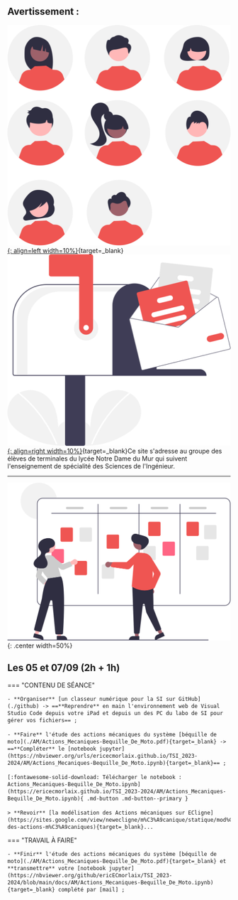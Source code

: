 
## Avertissement :

[![PJ](images/undraw_team_re_0bfe.svg "# TEAM-TSI-2023/2024"){: align=left width=10%}](){target=_blank}[![PJ](images/undraw_mailbox_re_dvds.svg "team-tsi-20232024@ecmorlaix.fr"){: align=right width=10%}](mailto:){target=_blank}Ce site s'adresse au groupe des élèves de terminales du lycée Notre Dame du Mur qui suivent l'enseignement de spécialité des Sciences de l'Ingénieur.

<!-- ### Autres liens du groupe :

- [Sharepoint](https://ecmorlaix.sharepoint.com/sites/TEAM-1SI-20212022/Documents%20partages/Forms/AllItems.aspx?CT=1633078246893&RootFolder=%2Fsites%2FTEAM%2D1SI%2D20212022%2FDocuments%20partages%2FGeneral&FolderCTID=0x012000019689D1FEC0FB4E86F4D05CA2B5A0EC){target=_blank}
- [Conversation](https://outlook.office365.com/mail/group/ecmorlaix.fr/team-1si-20212022/email){target=_blank} -->

***

![board](images/undraw_scrum_board_re_wk7v.svg){: .center width=50%}


[mail]: mailto:eric.madec@ecmorlaix.fr "eric.madec@ecmorlaix.fr"

<!-- ***
## Du 29/03

=== "CONTENU DE SÉANCE" 

    - Introduction de RDM, la [Résistance Des Matériaux](./RDM/Cours_RDM.pdf){target="_blank"} ;

    <figure>
        <iframe width="560" height="315" src="https://www.youtube-nocookie.com/embed/MEFKvVCI3mo" title="YouTube video player" frameborder="0" allow="accelerometer; autoplay; clipboard-write; encrypted-media; gyroscope; picture-in-picture" allowfullscreen></iframe>
    </figure>

    - **Faire** les [exercices de RDM](./RDM/Exercices_RDM.pdf){target="_blank"} ;

    <figure>
        <iframe width="560" height="315" src="https://www.youtube-nocookie.com/embed/gk_Pby-m5Wc" title="YouTube video player" frameborder="0" allow="accelerometer; autoplay; clipboard-write; encrypted-media; gyroscope; picture-in-picture" allowfullscreen></iframe>
    </figure>

    - **Faire** le [TP de RDM sous SolidWorks-Simulation](./RDM/TP_rdm_equerre.zip) et produire un compte rendu collectif dans un format numérique ;

=== "TRAVAIL À FAIRE"

    - Pour bien comprendre, **lire** [les diaporamas de NewEcLigne au sujet de la RDM](https://sites.google.com/view/newecligne/m%C3%A9canique/r%C3%A9sistance-des-mat%C3%A9riaux){target="_blank"} ;
    - Pour aller plus loin, **découvrir** une méthode pour [choisir un matériaux](./RDM/Choix_materiaux.pdf){target="_blank"} selon une combinaison de critères...
    - [Grand Oral](https://eduscol.education.fr/729/presentation-du-grand-oral){target=_blank} ;




***
## Du 15/03

=== "Révisions à partir des sujets 2023"

    - [Centres étranger J1](./SE/spe_sciences_ingenieur_2023_centres_etranger_1_sujet_officiel.pdf){target=_blank}
    - [Centres étranger J2](./SE/spe_sciences_ingenieur_2023_centres_etranger_2_sujet_officiel.pdf){target=_blank}
    - [Polynésie J1](./SE/spe_sciences_ingenieur_2023_polynesie_1_sujet_officiel.pdf){target=_blank}


=== "Propositions de correction partagées"

    - [Centres étranger J1](){target=_blank}
    - [Centres étranger J2](){target=_blank}
    - [Polynésie J1](){target=_blank}

***
## Les 01 et 02/03

=== "CONTENU DE SÉANCE" 
    
    - Correction des sujets de bac [Efoil](./SE/Efoil-2022.pdf){target=_blank} et [Robot Barman](./SE/Robot_Barman-2022.pdf){target=_blank} ;    
    - Codeurs de position : **lire** le [cours](./CI/Codeur-Cours.pdf){target=_blank} et **faire** les [exercices](./CI/Codeur-exercices.pdf){target=_blank} (cf : [document ressource détection mécanique et électronique](./CI/Detection_mecanique_electronique.pdf){target=_blank} ;
    - Participation aux [activités d'escape game pour l'accueil des troisièmes](https://ericecmorlaix.github.io/accueil_3/){target=_blank} le 02/03 ;

=== "TRAVAIL À FAIRE"

    - **Faire** le sujet de bac [NINO](./SE/NINO-2022.pdf){target=_blank} ;
    - **Faire** la [mise à jour d'Obsidian pour découvrir les canvas](https://ericecmorlaix.github.io/adn-Tutoriel_Obsidian/7-Options_Plugins/#canvas){target=_blank} ;



***
## Du 01 au 10/02

=== "CONTENU DE SÉANCE" 
    
    - Synthèse partielle du parcours n°3 de la programmation des objets connectés avec la carte [**QuickPi**](https://amazon.quick-pi.org/){target="_blank"} ;
    - [Modelisation_Chaine_De_Puissance-Le_Moteur_du_Slider](https://nbviewer.org/urls/ericecmorlaix.github.io/TSI_2022-2023/CP/Modelisation_Chaine_De_Puissance-Le_Moteur_du_Slider.ipynb){target="_blank"} ;[:fontawesome-solid-download:](https://ericecmorlaix.github.io/TSI_2022-2023/CP/Modelisation_Chaine_De_Puissance-Le_Moteur_du_Slider.ipynb){ .md-button .md-button--primary} ;
    - Moteurs à Courant Continu : **lire** le [cours](./CP/MCC-Cours.pdf){target=_blank} et **faire** les [exercices](./CP/MCC-exercices.pdf){target=_blank} ;
    - Codeurs de position : **lire** le [cours](./CI/Codeur-Cours.pdf){target=_blank} et **faire** les [exercices](./CI/Codeur-exercices.pdf){target=_blank} (cf : [document ressource détection mécanique et électronique](./CI/Detection_mecanique_electronique.pdf){target=_blank} ;

=== "TRAVAIL À FAIRE"

    - **Poursuivre** la programmation des objets connectés avec la carte [**QuickPi**](https://amazon.quick-pi.org/){target="_blank"} :
        - ==**notez, transmettez-moi et conservez** votre code personnel pour chaque parcours pour y retourner d'une fois sur l'autre== ;
        - **conserver** progressivement une trace de vos scripts...

    - ==**Faire** le sujet de bac [Robot Barman](./SE/Robot_Barman-2022.pdf){target=_blank} pour le 27/02== ;


***
## Le 25/01

=== "CONTENU DE SÉANCE" 
    - **Finir** [le TP de Régulation Thermique](./RA/TP_thermique/RegulationThermique-TP.pdf){target="_blank"} à l'aide des documents et fichiers `.psimsch`:
        - [Document ressources](./RA/TP_thermique/RegulationThermique-DR.pdf){target="_blank"} ;
        - [régulation de température T.O.R](./RA/TP_thermique/regulation_de_temperature_TOR.psimsch) ;
        - [régulation de température proportionnelle intégrale](./RA/TP_thermique/regulation_de_temperature_proportionnelle_integrale.psimsch) ;

=== "TRAVAIL À FAIRE"

    - **Reprendre** la programmation des objets connectés avec la carte [**QuickPi**](https://amazon.quick-pi.org/){target="_blank"} :
        - ==**notez, transmettez-moi et conservez** votre code personnel pour chaque parcours pour y retourner d'une fois sur l'autre== ;
        - **conserver** progressivement une trace de vos scripts...

***
## Les 11 et 12/01
=== "CONTENU DE SÉANCE" 
    - Régulation et asservivement :
        - **lire** [Introduction_notions](./RA/Introduction_notions.pdf){target="_blank"} ;
        - parallèlement, **lire** le [Cours](./RA/Cours.pdf){target="_blank"} et **comprendre** les [Exemples](./RA/Exemples.pdf){target="_blank"} ;
        - faire les [Exercices](./RA/Exercices.pdf){target="_blank"} ;

    - Application aux questions 7 et 8 du sujet [Xtrack](./SE/Camera_Mobile.pdf){target="_blank"} ;

=== "TRAVAIL À FAIRE"

    - **regarder** les vidéo :

      <iframe width="560" height="315" src="https://www.youtube-nocookie.com/embed/uqaMfvSmiI8" title="YouTube video player" frameborder="0" allow="accelerometer; autoplay; clipboard-write; encrypted-media; gyroscope; picture-in-picture" allowfullscreen></iframe>

      <iframe width="560" height="315" src="https://www.youtube-nocookie.com/embed/qQxnm6jAkNE" title="YouTube video player" frameborder="0" allow="accelerometer; autoplay; clipboard-write; encrypted-media; gyroscope; picture-in-picture" allowfullscreen></iframe>

    - **Faire** les questions non traitées du sujet [MELODY](./SE/MELODY.pdf){target="_blank"} en particulier Q1.7 à Q1.9 et Q1.22 puis vérifier vos réponses avec [cette proposition de correction](./SE/MELODY-corrige.pdf){target="_blank"} ;


## Du 04 au 09/01

=== "CONTENU DE SÉANCE"

    - Réalisation dans Obsidian avec le module complémentaire [Spaced Repetition](https://www.stephenmwangi.com/obsidian-spaced-repetition/){target=_blank} de [flashcards partagées](https://codimd.apps.education.fr/RSFZVPvBThSooEjjxfdEjA){target=_blank} pour réviser...

    - Faire [le TP de Régulation Thermique](./RA/TP_thermique/RegulationThermique-TP.pdf){target="_blank"} à l'aide des documents et fichiers `.psimsch`:
        - [Document ressources](./RA/TP_thermique/RegulationThermique-DR.pdf){target="_blank"} ;
        - [régulation de température T.O.R](./RA/TP_thermique/regulation_de_temperature_TOR.psimsch) ;
        - [régulation de température proportionnelle intégrale](./RA/TP_thermique/regulation_de_temperature_proportionnelle_integrale.psimsch) ;    

=== "TRAVAIL À FAIRE" 
        
    - Rendre les parties A et E, puis C du sujet [Lyre Imove 5S](./CI/DMX/LyreImove5S.pdf){target="_blank"} et les exercices concernant [Les capteurs et la chaîne d'acquisition](./CI/Acquisition_Capteurs-Cours-Exercices.pdf){target="_blank"} ressource [Capteur_US-HC-SR04.pdf](./CI/Capteur_US-HC-SR04.pdf){target="_blank"} ;

***
## Du 05 au .../12

=== "CONTENU DE SÉANCE"

    - Lire [la fiche de cours Réseaux et Communications](./CI/FC_Reseaux_communication.pdf){target="_blank"} ;
    - Faire [le TP_Reseau_DMX](./CI/DMX/TP_Reseau_DMX.pdf){target="_blank"} à l'aide du matériel et des documents :
        - [Document_ressource-Le_DMX_512](./CI/DMX/Document_ressource-Le_DMX_512.pdf){target="_blank"} ;
        - [Notice_Imove](./CI/DMX/Notice_Imove.pdf){target="_blank"} ;
        - [Documentation_iMove_5S_FR](./CI/DMX/Documentation_iMove_5S_FR.pdf){target="_blank"} ;
    
    - Lire le cours et faire les exercices concernant [Les capteurs et la chaîne d'acquisition](./CI/Acquisition_Capteurs-Cours-Exercices.pdf){target="_blank"} ressource [Capteur_US-HC-SR04.pdf](./CI/Capteur_US-HC-SR04.pdf){target="_blank"} ;

=== "TRAVAIL À FAIRE" 
    
    - **Finir** le [TD de démystification de l'énergie libre](./AM/FREE_ENERGIE.pdf) -> ==Remmettre un compte rendu au format MarkDown par équipe== ;
    - [Exercices complémentaires de dynamique en translation](./AM/dynamique_en_translation_exercice.pdf);
    - **Faire**, dans cet ordre, les parties A et E, puis C du sujet [Lyre Imove 5S](./CI/DMX/LyreImove5S.pdf){target="_blank"} ​;

## Le 02/12

=== "CONTENU DE SÉANCE"

    - Certification PIX ;           
    - Poursuivre le TAF en autonomie ;

=== "TRAVAIL À FAIRE" 
    
    - **Finir** le [TD de démystification de l'énergie libre](./AM/FREE_ENERGIE.pdf) ;
    - [Exercices complémentaires de dynamique en translation](./AM/dynamique_en_translation_exercice.pdf);    

***

## Les 30/11 et 01/12

=== "CONTENU DE SÉANCE"

    - Correction Hobot ;           
    - Colle orale par équipe sur les questions 14 à 19 du sujet original du [robot Camper Trolley](./SE/Camper_Sujet-2012.pdf)

=== "TRAVAIL À FAIRE"
    
    - **Finir** le [TD de démystification de l'énergie libre](./AM/FREE_ENERGIE.pdf) ;
    - [Exercices complémentaires de dynamique en translation](./AM/dynamique_en_translation_exercice.pdf); 


## Le 28/11

=== "CONTENU DE SÉANCE"

    - Evaluation Hobot (équilibre avec frottement) ;           
    - Poursuivre le TAF en autonomie ;

=== "TRAVAIL À FAIRE"
    
    - **Finir** le [TD de démystification de l'énergie libre](./AM/FREE_ENERGIE.pdf) ;
    - [Exercices complémentaires de dynamique en translation](./AM/dynamique_en_translation_exercice.pdf); 

## Le 25/11

=== "CONTENU DE SÉANCE"

    - Colle orale par équipe sur les questions 14 à 19 du sujet original du [robot Camper Trolley](./SE/Camper_Sujet-2012.pdf) 

=== "TRAVAIL À FAIRE"
    
    - **Finir** le [TD de démystification de l'énergie libre](./AM/FREE_ENERGIE.pdf) ;
    - [Exercices complémentaires de dynamique en translation](./AM/dynamique_en_translation_exercice.pdf);    
***
## Les 23 et 24/11

=== "CONTENU DE SÉANCE"

    - Correction évaluation de dynamique en translation et en rotation ;  

=== "TRAVAIL À FAIRE"
    
    - **Finir** les questions 14 à 19 du sujet original du [robot Camper Trolley](./SE/Camper_Sujet-2012.pdf){target=_blank} ;
    - **Finir** le [TD de démystification de l'énergie libre](./AM/FREE_ENERGIE.pdf) ;
    - [Exercices complémentaires de dynamique en translation](./AM/dynamique_en_translation_exercice.pdf);    
***

## Le 18 et 21/11

=== "CONTENU DE SÉANCE"

    - Evaluation de dynamique en translation et en rotation ;           
    - Poursuivre le TAF en autonomie ;

=== "TRAVAIL À FAIRE"
    
    - **Finir** les questions 14 à 19 du sujet original du [robot Camper Trolley](./SE/Camper_Sujet-2012.pdf){target=_blank} ;
    - **Finir** le [TD de démystification de l'énergie libre](./AM/FREE_ENERGIE.pdf) ;
    - [Exercices complémentaires de dynamique en translation](./AM/dynamique_en_translation_exercice.pdf);    
***
## Le 17/11

=== "CONTENU DE SÉANCE"

    - **Correction** [des études du comportement dynamique d'un buggy en translation](./AM/dynamique_translation.md){target=_blank} ;           
    - [TD de démystification de l'énergie libre](./AM/FREE_ENERGIE.pdf) ;

=== "TRAVAIL À FAIRE"

    - [Exercices complémentaires de dynamique en translation](./AM/dynamique_en_translation_exercice.pdf);
    - ==**Se préparer** pour une évaluation de dynamique en translation et en rotation pour le 18/11== ;
    - **Finir** les [applications au buggy T2M Black Pirate](./AM/statique_vehicule.md){target=_blank} ;
    - **Finir** les questions 14 à 19 du sujet original du [robot Camper Trolley](./SE/Camper_Sujet-2012.pdf){target=_blank} ;
    - **Finir** le [TD de démystification de l'énergie libre](./AM/FREE_ENERGIE.pdf) ;    
***
## Le 16/11

=== "CONTENU DE SÉANCE"

    - [Etudes du comportement dynamique d'un solide en rotation et complément énergétique](./AM/dynamique_rotation.md){target=_blank} => ==Correction de l'application au Treuil== ;
           
    - [TD de démystification de l'énergie libre](./AM/FREE_ENERGIE.pdf) ;

=== "TRAVAIL À FAIRE"
    - [Exercices complémentaires de dynamique en translation](./AM/dynamique_en_translation_exercice.pdf);
    - ==**Se préparer** pour une évaluation de dynamique en translation et en rotation pour le 18/11== ;
    - **Finir** les [applications au buggy T2M Black Pirate](./AM/statique_vehicule.md){target=_blank} ;
    - **Finir** [les études du comportement dynamique d'un buggy en translation](./AM/dynamique_translation.md){target=_blank} ;
    - **Répondre** aux questions 14 à 19 du sujet original du [robot Camper Trolley](./SE/Camper_Sujet-2012.pdf){target=_blank} ;
    - **Finir** le [TD de démystification de l'énergie libre](./AM/FREE_ENERGIE.pdf) ;
    
***
## Les 09 et 10/11

=== "CONTENU DE SÉANCE"

    - [Etudes du comportement dynamique d'un solide en rotation et complément énergétique](./AM/dynamique_rotation.md){target=_blank} ;
    

=== "TRAVAIL À FAIRE"

    - **Finir** en DM l'extrait du sujet type bac : [Camper_trolley](./SE/Revisions_TSI-Camper_trolley.pdf){target=_blank} ;
    - **Rendre** par [mail] le notebook jupyter complété de l'étude des actions mécaniques du système [Chargeur Télescopique](https://nbviewer.org/urls/ericecmorlaix.github.io/TSI_2022-2023/AM/Actions_Mecaniques-Chargeur_Telescopique.ipynb){target=_blank} ;
    - **Finir** les [applications au buggy T2M Black Pirate](./AM/statique_vehicule.md){target=_blank} ;
    - **Répondre** aux questions 14 à 19 du sujet original du [robot Camper Trolley](./SE/Camper_Sujet-2012.pdf){target=_blank} ;
    - [Exercices complémentaires de dynamique en translation](./AM/dynamique_en_translation_exercice.pdf)...
***
## Les 19/10

=== "CONTENU DE SÉANCE"

    - [Etudes du comportement dynamique d'un solide en translation](./AM/dynamique_translation.md){target=_blank} ;
    

=== "TRAVAIL À FAIRE"

    - **Finir** en DM l'extrait du sujet type bac : [Camper_trolley](./SE/Revisions_TSI-Camper_trolley.pdf){target=_blank} ;
    - **Rendre** par [mail] le notebook jupyter complété de l'étude des actions mécaniques du système [Chargeur Télescopique](https://nbviewer.org/urls/ericecmorlaix.github.io/TSI_2022-2023/AM/Actions_Mecaniques-Chargeur_Telescopique.ipynb){target=_blank} ;
    - **Finir** les [applications au buggy T2M Black Pirate](./AM/statique_vehicule.md){target=_blank} ;
    - **Répondre** aux questions 14 à 19 du sujet original du [robot Camper Trolley](./SE/Camper_Sujet-2012.pdf){target=_blank} ;
***
## Les 14 et 17/10 

=== "CONTENU DE SÉANCE"

    - **Faire** les [applications au buggy T2M Black Pirate](./AM/statique_vehicule.md){target=_blank} ;
    - **Répondre** aux questions 14 à 19 du sujet original du [robot Camper Trolley](./SE/Camper_Sujet-2012.pdf){target=_blank} ;

=== "TRAVAIL À FAIRE"

    - **Finir** en DM l'extrait du sujet type bac : [Camper_trolley](./SE/Revisions_TSI-Camper_trolley.pdf){target=_blank} ;
    - **Rendre** par [mail] le notebook jupyter complété de l'étude des actions mécaniques du système [Chargeur Télescopique](https://nbviewer.org/urls/ericecmorlaix.github.io/TSI_2022-2023/AM/Actions_Mecaniques-Chargeur_Telescopique.ipynb){target=_blank} ;    


***
## Les 12 et 13/10 

=== "CONTENU DE SÉANCE"

    - [Modélisation de l'équilibre d'un véhicule à roues et applications au buggy T2M Black Pirate](./AM/statique_vehicule.md){target=_blank} ;

=== "TRAVAIL À FAIRE"

    - **Finir** en DM l'extrait du sujet type bac : [Camper_trolley](./SE/Revisions_TSI-Camper_trolley.pdf){target=_blank} ;
    - **Rendre** par [mail] le notebook jupyter complété de l'étude des actions mécaniques du système [Chargeur Télescopique](https://nbviewer.org/urls/ericecmorlaix.github.io/TSI_2022-2023/AM/Actions_Mecaniques-Chargeur_Telescopique.ipynb){target=_blank} ;    


***
## Le 06/10

=== "CONTENU DE SÉANCE"

    - **Finir** l'application des communications réseaux du [Tri Postal](./CI/TriPostal.pdf){target=_blank} ;
    - **Commencer** l'extrait du sujet type bac : [Camper_trolley](./SE/Revisions_TSI-Camper_trolley.pdf){target=_blank} ;

=== "TRAVAIL À FAIRE"

    - **Finir** en DM l'extrait du sujet type bac : [Camper_trolley](./SE/Revisions_TSI-Camper_trolley.pdf){target=_blank} ;
    - **Rendre** par [mail] le notebook jupyter complété de l'étude des actions mécaniques du système [Chargeur Télescopique](https://nbviewer.org/urls/ericecmorlaix.github.io/TSI_2022-2023/AM/Actions_Mecaniques-Chargeur_Telescopique.ipynb){target=_blank} ;


***
## Le 05/10

=== "CONTENU DE SÉANCE"

    - Info du [bac](./bac_SI) ;
    - Correction des exercices sur les [réseaux informatiques avec le protocole de communication TCP/IP](./CI/FC_Reseaux_TCP-IP.pdf){target=_blank} et l'application [Tri Postal](./CI/TriPostal.pdf){target=_blank} ;
    - Vérification de l'exactitude dans la prise de notes pour l'étude des actions mécaniques du système [béquille de moto](https://nbviewer.org/urls/ericecmorlaix.github.io/TSI_2022-2023/AM/Actions_Mecaniques-Bequille_De_Moto.ipynb){target=_blank} ;

=== "TRAVAIL À FAIRE"

    - **Finir** les exercices sur les [réseaux informatiques avec le protocole de communication TCP/IP](./CI/FC_Reseaux_TCP-IP.pdf){target=_blank} et l'application [Tri Postal](./CI/TriPostal.pdf){target=_blank} ;
    - **Rendre** par [mail] le notebook jupyter complété de l'étude des actions mécaniques du système [Chargeur Télescopique](https://nbviewer.org/urls/ericecmorlaix.github.io/TSI_2022-2023/AM/Actions_Mecaniques-Chargeur_Telescopique.ipynb){target=_blank} ;


***
## Le 29/09 (1h)

=== "CONTENU DE SÉANCE"

    - Cours et exercices de synthèse sur les [réseaux informatiques avec le protocole de communication TCP/IP](./CI/FC_Reseaux_TCP-IP.pdf){target=_blank} et application au [Tri Postal](./CI/TriPostal.pdf){target=_blank} ;

=== "TRAVAIL À FAIRE"

    - **Finir** les exercices sur les [réseaux informatiques avec le protocole de communication TCP/IP](./CI/FC_Reseaux_TCP-IP.pdf){target=_blank} et l'application [Tri Postal](./CI/TriPostal.pdf){target=_blank} ;

***
## Les 21, 22 et 28/09 (2h + 1h + 2h)

=== "CONTENU DE SÉANCE"

    - **Découvrir** le fonctionnement des réseaux informatiques par la pratique : [Network-Un_BN_pour_la_communication_en_reseau.ipynb](https://nbviewer.org/urls/ericecmorlaix.github.io/TSI_2022-2023/CI/Network-Un_BN_pour_la_communication_en_reseau.ipynb){target=_blank} ;

    [:fontawesome-solid-download: Télécharger le notebook : Network-Un_BN_pour_la_communication_en_reseau.ipynb)](https://ericecmorlaix.github.io/TSI_2022-2023/CI/Network-Un_BN_pour_la_communication_en_reseau.ipynb){ .md-button .md-button--primary }

=== "TRAVAIL À FAIRE"

    - **Finir** l'étude des actions mécaniques du système [Chargeur Télescopique](https://nbviewer.org/urls/ericecmorlaix.github.io/TSI_2022-2023/AM/Actions_Mecaniques-Chargeur_Telescopique.ipynb){target=_blank} et **transmettre** votre notebook jupyter complété par [mail] ;

***
## Les 14 et 15/09 (2h + 1h)

=== "CONTENU DE SÉANCE"

    - **Corriger** l'étude des actions mécaniques du système [béquille de moto](https://nbviewer.org/urls/ericecmorlaix.github.io/TSI_2022-2023/AM/Actions_Mecaniques-Bequille_De_Moto.ipynb){target=_blank} ;
    
    - **Faire** l'étude des actions mécaniques du système [Chargeur Télescopique](https://nbviewer.org/urls/ericecmorlaix.github.io/TSI_2022-2023/AM/Actions_Mecaniques-Chargeur_Telescopique.ipynb){target=_blank} ;

    [:fontawesome-solid-download: Télécharger le notebook : Actions_Mecaniques-Chargeur_Telescopique.ipynb](https://ericecmorlaix.github.io/TSI_2022-2023/AM/Actions_Mecaniques-Chargeur_Telescopique.ipynb){ .md-button .md-button--primary }

=== "TRAVAIL À FAIRE"

    - **Finir** l'étude des actions mécaniques du système [Chargeur Télescopique](https://nbviewer.org/urls/ericecmorlaix.github.io/TSI_2022-2023/AM/Actions_Mecaniques-Chargeur_Telescopique.ipynb){target=_blank} et **transmettre** votre notebook jupyter complété par [mail] ;
 -->

## Les 05 et 07/09 (2h + 1h)

=== "CONTENU DE SÉANCE"

    - **Organiser** [un classeur numérique pour la SI sur GitHub](./github) -> ==**Reprendre** en main l'environnement web de Visual Studio Code depuis votre iPad et depuis un des PC du labo de SI pour gérer vos fichiers== ;

    - **Faire** l'étude des actions mécaniques du système [béquille de moto](./AM/Actions_Mecaniques-Bequille_De_Moto.pdf){target=_blank} -> ==**Compléter** le [notebook jupyter](https://nbviewer.org/urls/ericecmorlaix.github.io/TSI_2023-2024/AM/Actions_Mecaniques-Bequille_De_Moto.ipynb){target=_blank}== ;

    [:fontawesome-solid-download: Télécharger le notebook : Actions_Mecaniques-Bequille_De_Moto.ipynb](https://ericecmorlaix.github.io/TSI_2023-2024/AM/Actions_Mecaniques-Bequille_De_Moto.ipynb){ .md-button .md-button--primary }

    > **Revoir** [la modélisation des Actions mécaniques sur ECligne](https://sites.google.com/view/newecligne/m%C3%A9canique/statique/mod%C3%A9lisation-des-actions-m%C3%A9caniques){target=_blank}...

=== "TRAVAIL À FAIRE"

    - **Finir** l'étude des actions mécaniques du système [béquille de moto](./AM/Actions_Mecaniques-Bequille_De_Moto.pdf){target=_blank} et **transmettre** votre [notebook jupyter](https://nbviewer.org/github/ericECmorlaix/TSI_2023-2024/blob/main/docs/AM/Actions_Mecaniques-Bequille_De_Moto.ipynb){target=_blank} complété par [mail] ;
